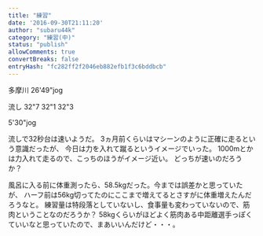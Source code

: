 ```yaml
---
title: "練習"
date: '2016-09-30T21:11:20'
author: "subaru44k"
category: "練習(中)"
status: "publish"
allowComments: true
convertBreaks: false
entryHash: "fc282ff2f2046eb882efb1f3c6bddbcb"
---
```

多摩川
26'49"jog

流し
32"7
32"1
32"3

5'30"jog

流しで32秒台は速いようだ。
3ヵ月前くらいはマシーンのように正確に走るという意識だったが、
今日は力を入れて蹴るというイメージでいった。
1000mとかは力入れて走るので、こっちのほうがイメージ近い。
どっちが速いのだろうか？

風呂に入る前に体重測ったら、58.5kgだった。今までは誤差かと思っていたが、
ハーフ前は56kg切ってたのにここまで増えてるとさすがに体重増えたんだろうなと。
練習量は特段落としていないし、食事量も変わっていないので、筋肉ということなのだろうか？
58kgくらいがほどよく筋肉ある中距離選手っぽくていいなと思っていたので、まあいいんだけど・・・。
